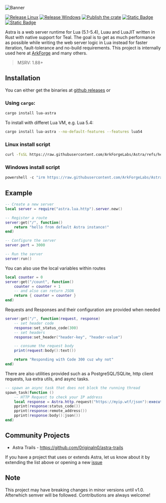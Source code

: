 ![Banner](https://astra.arkforge.net/banner.png)

[![Release Linux](https://github.com/ArkForgeLabs/Astra/actions/workflows/linux_release.yml/badge.svg)](https://github.com/ArkForgeLabs/Astra/actions/workflows/linux_release.yml)
[![Release Windows](https://github.com/ArkForgeLabs/Astra/actions/workflows/windows_release.yml/badge.svg)](https://github.com/ArkForgeLabs/Astra/actions/workflows/windows_release.yml)
[![Publish the crate](https://github.com/ArkForgeLabs/Astra/actions/workflows/crates_io_publish.yml/badge.svg)](https://github.com/ArkForgeLabs/Astra/actions/workflows/crates_io_publish.yml)
[![Static Badge](https://img.shields.io/badge/Join-The_Discord-blue?style=flat&logo=discord&color=blue)](https://discord.com/invite/6PMjUx8x3b)
[![Static Badge](https://img.shields.io/badge/Read_The_Docs-blue?style=flat&logo=docsdotrs&color=%23000000)](https://astra.arkforge.net/docs/latest)

Astra is a web server runtime for Lua (5.1-5.4), Luau and LuaJIT written in Rust with native support for Teal. The goal is to get as much performance as possible while writing the web server logic in Lua instead for faster iteration, fault-tolerance and no-build requirements. This project is internally used here at [ArkForge](https://arkforge.net) and many others.

> MSRV: 1.88+

## Installation

You can either get the binaries at [github releases](https://github.com/ArkForgeLabs/Astra/releases) or

### Using `cargo`:

```bash
cargo install lua-astra
```

To install with differet Lua VM, e.g. Lua 5.4:

```bash
cargo install lua-astra --no-default-features --features lua54
```

### Linux install script

```bash
curl -fsSL https://raw.githubusercontent.com/ArkForgeLabs/Astra/refs/heads/main/linux_install.sh | bash
```

### Windows install script

```powershell
powershell -c "irm https://raw.githubusercontent.com/ArkForgeLabs/Astra/refs/heads/main/windows_install.ps1 | iex"
```

## Example

```lua
-- Create a new server
local server = require("astra.lua.http").server.new()

-- Register a route
server:get("/", function()
    return "hello from default Astra instance!"
end)

-- Configure the server
server.port = 3000

-- Run the server
server:run()
```

You can also use the local variables within routes

```lua
local counter = 0
server:get("/count", function()
    counter = counter + 1
    -- and also can return JSON
    return { counter = counter }
end)
```

Requests and Responses and their configuration are provided when needed

```lua
server:get("/", function(request, response)
    -- set header code
    response:set_status_code(300)
    -- set headers
    response:set_header("header-key", "header-value")

    -- consume the request body
    print(request:body():text())

    return "Responding with Code 300 cuz why not"
end)
```

There are also utilities provided such as a PostgreSQL/SQLite, http client requests, lua extra utils, and async tasks.

```lua
-- spawn an async task that does not block the running thread
spawn_task(function ()
    -- HTTP Request to check your IP address
    local response = Astra.http.request("https://myip.wtf/json"):execute()
    pprint(response:status_code())
    pprint(response:remote_address())
    pprint(response:body():json())
end)
```

## Community Projects

- Astra Trails - <https://github.com/0riginaln0/astra-trails>

If you have a project that uses or extends Astra, let us know about it by extending the list above or opening a new [issue](https://github.com/ArkForgeLabs/Astra/issues/new)

## Note

This project may have breaking changes in minor versions until v1.0. Afterwhich semver will be followed. Contributions are always welcome!
